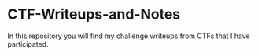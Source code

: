 # CTF-Writeups-and-Notes
In this repository you will find my challenge writeups from CTFs that I have participated.
